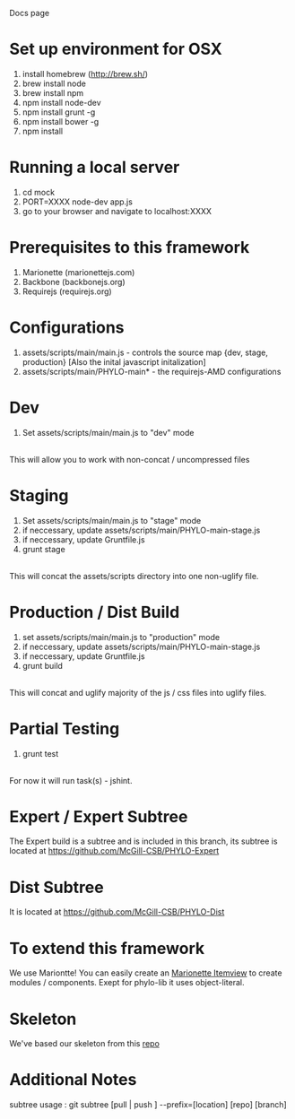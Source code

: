 Docs page

Set up environment for OSX
======
1. install homebrew (http://brew.sh/)
2. brew install node
3. brew install npm
4. npm install node-dev
5. npm install grunt -g
6. npm install bower -g
7. npm install

Running a local server
======
1. cd mock
2. PORT=XXXX node-dev app.js
3. go to your browser and navigate to localhost:XXXX

Prerequisites to this framework
======
1. Marionette (marionettejs.com)
2. Backbone (backbonejs.org)
3. Requirejs (requirejs.org)

Configurations
======
1. assets/scripts/main/main.js - controls the source map {dev, stage, production} [Also the inital javascript initalization]
2. assets/scripts/main/PHYLO-main* - the requirejs-AMD configurations

Dev
====
1. Set assets/scripts/main/main.js to "dev" mode 
<br>
This will allow you to work with non-concat / uncompressed files

Staging
======
1. Set assets/scripts/main/main.js to "stage" mode
2. if neccessary, update assets/scripts/main/PHYLO-main-stage.js
3. if neccessary, update Gruntfile.js
4. grunt stage
<br>
This will concat the assets/scripts directory into one non-uglify file.

Production / Dist Build
====
1. set assets/scripts/main/main.js to "production" mode
2. if neccessary, update assets/scripts/main/PHYLO-main-stage.js
3. if neccessary, update Gruntfile.js
4. grunt build
<br>
This will concat and uglify majority of the js / css files into uglify files.

Partial Testing
=====
1. grunt test
<br>
For now it will run task(s) - jshint.

Expert / Expert Subtree
=====
The Expert build is a subtree and is included in this branch, its subtree is located at https://github.com/McGill-CSB/PHYLO-Expert

Dist Subtree
=====
It is located at https://github.com/McGill-CSB/PHYLO-Dist

To extend this framework
======
We use Mariontte! You can easily create an <a href='https://github.com/marionettejs/backbone.marionette/blob/master/docs/marionette.itemview.md'>Marionette Itemview</a> to create modules / components.  Exept for phylo-lib it uses object-literal.

Skeleton
======
We've based our skeleton from this <a href='https://github.com/alfredkam/Boilerplates/tree/master/Marionette'>repo</a> 

Additional Notes
======
subtree usage : git subtree [pull | push ]  --prefix=[location] [repo] [branch]




